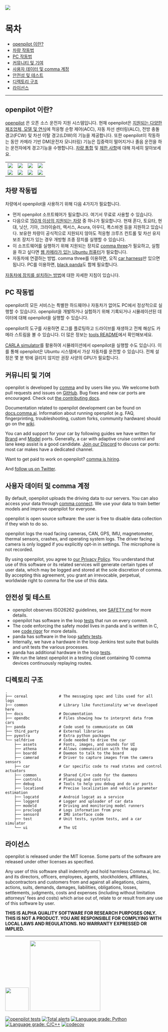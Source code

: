 ![](https://i.imgur.com/b0ZyIx5.jpg)

목차
=======================

* [openpilot 이란?](#openpilot-이란)
* [차량 작동법](#차량-작동법)
* [PC 작동법](#pc-작동법)
* [커뮤니티 및 기여](#커뮤니티-및-기여)
* [사용자 데이터 및 comma 계정](#사용자-데이터-및-comma-계정)
* [안전성 및 테스트](#안전성-및-테스트)
* [디렉토리 구조](#디렉토리-구조)
* [라이선스](#라이선스)

---

openpilot 이란?
------

[openpilot](http://github.com/commaai/openpilot) 은 오픈 소스 운전자 지원 시스템입니다. 현재 openpilot은 [지원되는 다양한 제조업체, 모델 및 연식](docs/CARS.md)에 적응형 순항 제어(ACC), 자동 차선 센터링(ALC), 전방 충돌 경고(FCW) 및 차선 이탈 경고(LDW)의 기능을 제공합니다. 또한 openpilot이 작동하는 동안 카메라 기반 DM(운전자 모니터링) 기능은 집중력이 떨어지거나 졸음 운전을 하는 운전자에게 경고기능을 수행합니다. [차량 통합](docs/INTEGRATION.md) 및 [제한 사항](docs/LIMITATIONS.md)에 대해 자세히 알아보세요.

<table>
  <tr>
    <td><a href="https://youtu.be/NmBfgOanCyk" title="Video By Greer Viau"><img src="https://i.imgur.com/1w8c6d2.jpg"></a></td>
    <td><a href="https://youtu.be/VHKyqZ7t8Gw" title="Video By Logan LeGrand"><img src="https://i.imgur.com/LnBucik.jpg"></a></td>
    <td><a href="https://youtu.be/VxiR4iyBruo" title="Video By Charlie Kim"><img src="https://i.imgur.com/4Qoy48c.jpg"></a></td>
    <td><a href="https://youtu.be/-IkImTe1NYE" title="Video By Aragon"><img src="https://i.imgur.com/04VNzPf.jpg"></a></td>
  </tr>
  <tr>
    <td><a href="https://youtu.be/iIUICQkdwFQ" title="Video By Logan LeGrand"><img src="https://i.imgur.com/b1LHQTy.jpg"></a></td>
    <td><a href="https://youtu.be/XOsa0FsVIsg" title="Video By PinoyDrives"><img src="https://i.imgur.com/6FG0Bd8.jpg"></a></td>
    <td><a href="https://youtu.be/bCwcJ98R_Xw" title="Video By JS"><img src="https://i.imgur.com/zO18CbW.jpg"></a></td>
    <td><a href="https://youtu.be/BQ0tF3MTyyc" title="Video By Tsai-Fi"><img src="https://i.imgur.com/eZzelq3.jpg"></a></td>
  </tr>
</table>


차량 작동법
------


차량에서 openpilot을 사용하기 위해 다음 4가지가 필요합니다.
* 먼저 openpilot 소프트웨어가 필요합니다. 여기서 무료로 사용할 수 있습니다.
* 다음으로 [150개 이상의 지원되는 차량](docs/CARS.md) 중 하나가 필요합니다. 현재 혼다, 토요타, 현대, 닛산, 기아, 크라이슬러, 렉서스, Acura, 아우디, 폭스바겐 등을 지원하고 있습니다. 보유한 차량이 공식적으로 지원되지 않아도 적응형 크루즈 컨트롤 및 차선 유지 보조 장치가 있는 경우 개방형 조종 장치를 실행할 수 있습니다.
* 이 소프트웨어를 실행하기 위해 지원되는 장치로 [comma three](https://comma.ai/shop/products/three)가 필요하고, 실험을 하고 싶다면 [웹 카메라가 있는 Ubuntu 컴퓨터](https://github.com/commaai/openpilot/tree/master/tools/webcam)가 필요합니다.
* 자동차에 연결하는 방법. comma three를 이용하면, 오직 [car harness](https://comma.ai/shop/products/car-harness)만 있으면 됩니다. PC를 이용하면, [black panda](https://comma.ai/shop/products/panda)도 함께 필요합니다.

[자동차에 장치를 설치하는 방법](https://comma.ai/setup)에 대한 자세한 지침이 있습니다.

PC 작동법
------

openpilot의 모든 서비스는 특별한 하드웨어나 자동차가 없어도 PC에서 정상적으로 실행할 수 있습니다. openpilot을 개발하거나 실험하기 위해 기록되거나 시뮬레이션된 데이터에 대해 openpilot을 실행할 수 있습니다.

openpilot의 도구를 사용하면 로그를 플로팅하고 드라이브를 재생하고 전체 해상도 카메라 스트림을 볼 수 있습니다. 더 많은 정보는 [tools README](tools/README.md)에서 확인해보세요.

[CARLA simulator](tools/sim/README.md)를 활용하여 시뮬레이션에서 openpilot을 실행할 수도 있습니다. 이를 통해 openpilot은 Ubuntu 시스템에서 가상 자동차를 운전할 수 있습니다. 전체 설정은 몇 분 밖에 걸리지 않지만 권장 사양의 GPU가 필요합니다.


커뮤니티 및 기여
------

openpilot is developed by [comma](https://comma.ai/) and by users like you. We welcome both pull requests and issues on [GitHub](http://github.com/commaai/openpilot). Bug fixes and new car ports are encouraged. Check out [the contributing docs](docs/CONTRIBUTING.md).

Documentation related to openpilot development can be found on [docs.comma.ai](https://docs.comma.ai). Information about running openpilot (e.g. FAQ, fingerprinting, troubleshooting, custom forks, community hardware) should go on the [wiki](https://github.com/commaai/openpilot/wiki).

You can add support for your car by following guides we have written for [Brand](https://blog.comma.ai/how-to-write-a-car-port-for-openpilot/) and [Model](https://blog.comma.ai/openpilot-port-guide-for-toyota-models/) ports. Generally, a car with adaptive cruise control and lane keep assist is a good candidate. [Join our Discord](https://discord.comma.ai) to discuss car ports: most car makes have a dedicated channel.

Want to get paid to work on openpilot? [comma is hiring](https://comma.ai/jobs/).

And [follow us on Twitter](https://twitter.com/comma_ai).

사용자 데이터 및 comma 계정
------

By default, openpilot uploads the driving data to our servers. You can also access your data through [comma connect](https://connect.comma.ai/). We use your data to train better models and improve openpilot for everyone.

openpilot is open source software: the user is free to disable data collection if they wish to do so.

openpilot logs the road facing cameras, CAN, GPS, IMU, magnetometer, thermal sensors, crashes, and operating system logs.
The driver facing camera is only logged if you explicitly opt-in in settings. The microphone is not recorded.

By using openpilot, you agree to [our Privacy Policy](https://comma.ai/privacy). You understand that use of this software or its related services will generate certain types of user data, which may be logged and stored at the sole discretion of comma. By accepting this agreement, you grant an irrevocable, perpetual, worldwide right to comma for the use of this data.

안전성 및 테스트
----

* openpilot observes ISO26262 guidelines, see [SAFETY.md](docs/SAFETY.md) for more details.
* openpilot has software in the loop [tests](.github/workflows/selfdrive_tests.yaml) that run on every commit.
* The code enforcing the safety model lives in panda and is written in C, see [code rigor](https://github.com/commaai/panda#code-rigor) for more details.
* panda has software in the loop [safety tests](https://github.com/commaai/panda/tree/master/tests/safety).
* Internally, we have a hardware in the loop Jenkins test suite that builds and unit tests the various processes.
* panda has additional hardware in the loop [tests](https://github.com/commaai/panda/blob/master/Jenkinsfile).
* We run the latest openpilot in a testing closet containing 10 comma devices continuously replaying routes.

디렉토리 구조
------
    .
    ├── cereal              # The messaging spec and libs used for all logs
    ├── common              # Library like functionality we've developed here
    ├── docs                # Documentation
    ├── opendbc             # Files showing how to interpret data from cars
    ├── panda               # Code used to communicate on CAN
    ├── third_party         # External libraries
    ├── pyextra             # Extra python packages
    └── selfdrive           # Code needed to drive the car
        ├── assets          # Fonts, images, and sounds for UI
        ├── athena          # Allows communication with the app
        ├── boardd          # Daemon to talk to the board
        ├── camerad         # Driver to capture images from the camera sensors
        ├── car             # Car specific code to read states and control actuators
        ├── common          # Shared C/C++ code for the daemons
        ├── controls        # Planning and controls
        ├── debug           # Tools to help you debug and do car ports
        ├── locationd       # Precise localization and vehicle parameter estimation
        ├── logcatd         # Android logcat as a service
        ├── loggerd         # Logger and uploader of car data
        ├── modeld          # Driving and monitoring model runners
        ├── proclogd        # Logs information from proc
        ├── sensord         # IMU interface code
        ├── test            # Unit tests, system tests, and a car simulator
        └── ui              # The UI

라이선스
------

openpilot is released under the MIT license. Some parts of the software are released under other licenses as specified.

Any user of this software shall indemnify and hold harmless Comma.ai, Inc. and its directors, officers, employees, agents, stockholders, affiliates, subcontractors and customers from and against all allegations, claims, actions, suits, demands, damages, liabilities, obligations, losses, settlements, judgments, costs and expenses (including without limitation attorneys’ fees and costs) which arise out of, relate to or result from any use of this software by user.

**THIS IS ALPHA QUALITY SOFTWARE FOR RESEARCH PURPOSES ONLY. THIS IS NOT A PRODUCT.
YOU ARE RESPONSIBLE FOR COMPLYING WITH LOCAL LAWS AND REGULATIONS.
NO WARRANTY EXPRESSED OR IMPLIED.**

---

<img src="https://d1qb2nb5cznatu.cloudfront.net/startups/i/1061157-bc7e9bf3b246ece7322e6ffe653f6af8-medium_jpg.jpg?buster=1458363130" width="75"></img> <img src="https://cdn-images-1.medium.com/max/1600/1*C87EjxGeMPrkTuVRVWVg4w.png" width="225"></img>

[![openpilot tests](https://github.com/commaai/openpilot/workflows/openpilot%20tests/badge.svg?event=push)](https://github.com/commaai/openpilot/actions)
[![Total alerts](https://img.shields.io/lgtm/alerts/g/commaai/openpilot.svg?logo=lgtm&logoWidth=18)](https://lgtm.com/projects/g/commaai/openpilot/alerts/)
[![Language grade: Python](https://img.shields.io/lgtm/grade/python/g/commaai/openpilot.svg?logo=lgtm&logoWidth=18)](https://lgtm.com/projects/g/commaai/openpilot/context:python)
[![Language grade: C/C++](https://img.shields.io/lgtm/grade/cpp/g/commaai/openpilot.svg?logo=lgtm&logoWidth=18)](https://lgtm.com/projects/g/commaai/openpilot/context:cpp)
[![codecov](https://codecov.io/gh/commaai/openpilot/branch/master/graph/badge.svg)](https://codecov.io/gh/commaai/openpilot)
